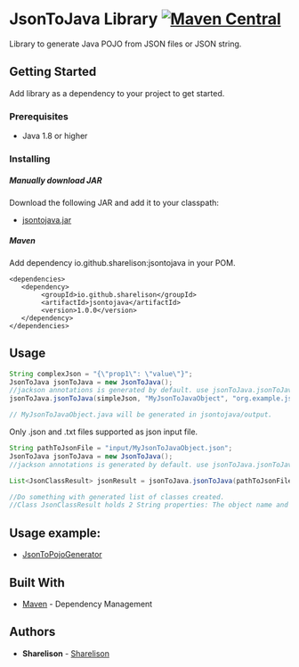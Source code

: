 # JsonToJava Library [![Maven Central](https://maven-badges.herokuapp.com/maven-central/io.github.sharelison/jsontojava/badge.svg)](https://maven-badges.herokuapp.com/maven-central/io.github.sharelison/jsontojava)

Library to generate Java POJO from JSON files or JSON string.

## Getting Started
Add library as a dependency to your project to get started.

### Prerequisites

  - Java 1.8 or higher

### Installing

##### Manually download JAR 
Download the following JAR and add it to your classpath:

   * [jsontojava.jar](https://search.maven.org/artifact/io.github.sharelison/jsontojava/1.0.0/jar)


##### Maven
Add dependency io.github.sharelison:jsontojava in your POM.

    <dependencies>
       <dependency>
            <groupId>io.github.sharelison</groupId>
            <artifactId>jsontojava</artifactId>
            <version>1.0.0</version>
       </dependency>
    </dependencies>


## Usage

```java
String complexJson = "{\"prop1\": \"value\"}";
JsonToJava jsonToJava = new JsonToJava();
//jackson annotations is generated by default. use jsonToJava.jsonToJava(simpleJson, "MyJsonToJavaObject", "org.example.jsontojava", "jsontojava/output", false) to generate class without annotations.
jsonToJava.jsonToJava(simpleJson, "MyJsonToJavaObject", "org.example.jsontojava", "jsontojava/output");

// MyJsonToJavaObject.java will be generated in jsontojava/output.
```

Only .json and .txt files supported as json input file.
```java
String pathToJsonFile = "input/MyJsonToJavaObject.json";
JsonToJava jsonToJava = new JsonToJava();
//jackson annotations is generated by default. use jsonToJava.jsonToJava(pathToJsonFile, "MyJsonToJavaObject", "org.example.jsontojava", false) to generate class without annotations.

List<JsonClassResult> jsonResult = jsonToJava.jsonToJava(pathToJsonFile, "MyJsonToJavaObject", "org.example.jsontojava");

//Do something with generated list of classes created.
//Class JsonClassResult holds 2 String properties: The object name and the generated class in a string.
```

## Usage example:
 
 * [JsonToPojoGenerator](https://github.com/Sharelison/JsonToPojoGenerator)

## Built With

* [Maven](https://maven.apache.org/) - Dependency Management

## Authors

* **Sharelison** - [Sharelison](https://github.com/Sharelison)